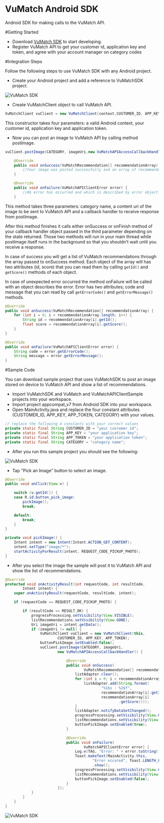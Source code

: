 VuMatch Android SDK
==================

Android SDK for making calls to the VuMatch API.

#Getting Started

*    Download [VuMatch SDK](https://developers.vufind.com/) to start developing.
*    Register VuMatch API to get your customer id, application key and token, and agree with your account manager on category codes

#Integration Steps

Follow the following steps to use VuMatch SDK with any Android project.

*    Create your Android project and add a reference to VuMatchSDK project.

![VuMatch SDK](https://github.com/moataz/vumatch_androidSDK/blob/master/Tutorial/images/screen1.png)

*    Create VuMatchClient object to call VuMatch API.

```java
VuMatchClient vuClient = new VuMatchClient(context,CUSTOMER_ID, APP_KEY, APP_TOKEN);
```

This constructor takes four parameters: a valid Android context, your customer id, application key and application token.

*    Now you can post an image to VuMatch API by calling method postImage.

```java
vuClient.postImage(CATEGORY, imageUri,new VuMatchAPIAccessCallbackHandler() {

	@Override
	public void onSuccess(VuMatchRecommendation[] recommendationArray) {
		//Your image was posted successfully and an array of recommandations is returned
	}

	@Override
	public void onFailure(VuMatchAPIClientError error) {
		//Ab error has occurred and which is described by error object
	}
```

This method takes three parameters: category name, a content uri of the image to be sent to VuMatch API and a callback handler to receive response from postImage.

After this method finishes it calls either onSuccess or onFinish method of your callback handler object passed in the third parameter depending on the state returned. Those two methods will run in your main thread while postImage itself runs in the background so that you shouldn't wait until you receive a response.

In case of success you will get a list of VuMatch recommendations through the array passed to onSuccess method. Each object of the array will has two attributes (id, score) that you can read them by calling ```getId()``` and ```getScore()``` methods of each object.

In case of unexpected error occurred the method onFailure will be called with an object describes the error. Error has two attributes; code and message that you can read by call ```getErrorCode()``` and ```getErrorMessage()``` methods.

```java
@Override
public void onSuccess(VuMatchRecommendation[] recommendationArray) {
	for (int i = 0; i < recommendationArray.length; i++) {
		String id = recommendationArray[i].getId(); 
		float score = recommendationArray[i].getScore();
	}
}

@Override
public void onFailure(VuMatchAPIClientError error) {
	String code = error.getErrorCode();
	String message = error.getErrorMessage();
}
```

#Sample Code

You can download sample project that uses VuMatchSDK to post an image stored on device to VuMatch API and show a list of recommendations.

*    Import VuMatchSDK and VuMatch and VuMatchAPIClientSample projects into your workspace.
*    Import project appcompat_v7 from Android SDK into your workspace.
*    Open MainActivity.java and replace the four constant attributes (CUSTOMER_ID, APP_KEY, APP_TOKEN, CATEGORY) with your values.

```java
// replace the following 4 constants with your correct values
private static final String CUSTOMER_ID = "your cusromer id";
private static final String APP_KEY = "your application key";
private static final String APP_TOKEN = "your application token";
private static final String CATEGORY = "category name";
```

*    After you run this sample project you should see the following:


![VuMatch SDK](https://github.com/moataz/vumatch_androidSDK/blob/master/Tutorial/images/screen2.png)

*    Tap "Pick an Image" button to select an image.

```java
@Override
public void onClick(View v) {

	switch (v.getId()) {
	case R.id.button_pick_image:
		pickImage();
		break;

	default:
		break;
	}
}

private void pickImage() {
	Intent intent = new Intent(Intent.ACTION_GET_CONTENT);
	intent.setType("image/*");
	startActivityForResult(intent, REQUEST_CODE_PICKUP_PHOTO);
}
```

*    After you select the image the sample will post it to VuMatch API and show the list of recommendations.

```java
@Override
protected void onActivityResult(int requestCode, int resultCode,
		Intent intent) {
	super.onActivityResult(requestCode, resultCode, intent);

	if (requestCode == REQUEST_CODE_PICKUP_PHOTO) {

		if (resultCode == RESULT_OK) {
			progressProcessing.setVisibility(View.VISIBLE);
			listRecommendations.setVisibility(View.GONE);
			Uri imageUri = intent.getData();
			if (imageUri != null) {
				VuMatchClient vuClient = new VuMatchClient(this,
						CUSTOMER_ID, APP_KEY, APP_TOKEN);
				buttonPickImage.setEnabled(false);
				vuClient.postImage(CATEGORY, imageUri,
						new VuMatchAPIAccessCallbackHandler() {

							@Override
							public void onSuccess(
									VuMatchRecommendation[] recommendationArray) {
								listAdapter.clear();
								for (int i = 0; i < recommendationArray.length; i++) {
									listAdapter.add(String.format(
											"%1$s : %2$f",
											recommendationArray[i].getId(),
											recommendationArray[i]
													.getScore()));
								}
								listAdapter.notifyDataSetChanged();
								progressProcessing.setVisibility(View.GONE);
								listRecommendations.setVisibility(View.VISIBLE);
								buttonPickImage.setEnabled(true);
							}

							@Override
							public void onFailure(
									VuMatchAPIClientError error) {
								Log.e(TAG, "Error: " + error.toString());
								Toast.makeText(MainActivity.this,
										"Error occured", Toast.LENGTH_LONG)
										.show();
								progressProcessing.setVisibility(View.GONE);
								listRecommendations.setVisibility(View.GONE);
								buttonPickImage.setEnabled(false);
							}
						});
			}
		}
	}
}
```

![VuMatch SDK](https://github.com/moataz/vumatch_androidSDK/blob/master/Tutorial/images/screen3.png)